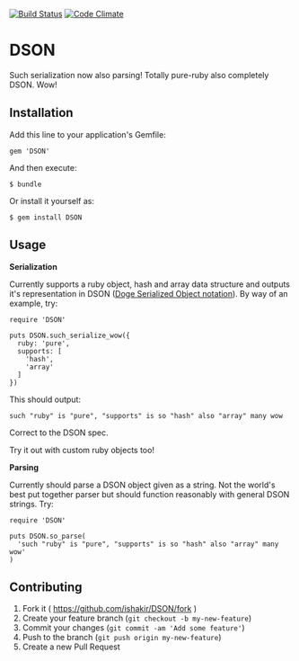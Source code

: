 [![Build Status](https://travis-ci.org/ishakir/DSON.svg)](https://travis-ci.org/ishakir/DSON)
[![Code Climate](https://codeclimate.com/github/ishakir/DSON.png)](https://codeclimate.com/github/ishakir/DSON)
# DSON

Such serialization now also parsing! Totally pure-ruby also completely DSON. Wow!

## Installation

Add this line to your application's Gemfile:

    gem 'DSON'

And then execute:

    $ bundle

Or install it yourself as:

    $ gem install DSON

## Usage

**Serialization**

Currently supports a ruby object, hash and array data structure and outputs it's representation in DSON ([Doge Serialized Object notation](http://dogeon.org/)). By way of an example, try:

    require 'DSON'

    puts DSON.such_serialize_wow({
      ruby: 'pure',
      supports: [
        'hash',
        'array'
      ]
    })

This should output:

    such "ruby" is "pure", "supports" is so "hash" also "array" many wow

Correct to the DSON spec.

Try it out with custom ruby objects too!

**Parsing**

Currently should parse a DSON object given as a string. Not the world's best put together parser but should function reasonably with general DSON strings. Try:

    require 'DSON'

    puts DSON.so_parse(
      'such "ruby" is "pure", "supports" is so "hash" also "array" many wow'
    )

## Contributing

1. Fork it ( https://github.com/ishakir/DSON/fork )
2. Create your feature branch (`git checkout -b my-new-feature`)
3. Commit your changes (`git commit -am 'Add some feature'`)
4. Push to the branch (`git push origin my-new-feature`)
5. Create a new Pull Request
